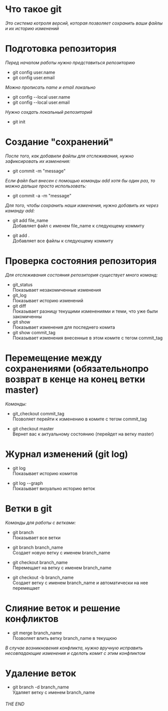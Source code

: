 # Что такое git

*Это система котроля версий, которая позволяет сохранить ваши файлы и их историю изменений*

# Подготовка репозитория
*Перед началом работы нужно представиться репозиторию*
* git config user.name 
* git config user.email 

*Можно прописать name и email локально*
* git config --local user.name
* git config --local user.email

*Нужно сохдать локальный репозиторий*
* git init

# Создание "сохранений"
*После того, как добавили файлы для отслеживания, нужно зафиксировать их изменения:*
* git commit -m "message"

*Если файл был внесен с помощью команды add хотя бы один раз, то можно дальше просто использовать:*
* git commit -a -m "message"

*Для того, чтобы сохранить наши изменения, нужно добавить их через каманду add:*
* git add file_name\
    Добавляет файл с именем file_name к следующему коммиту

* git add .\
    Добавляет все файлы к следующему коммиту

# Проверка состояния репозитория
*Для отслеживания состояния репозитория существует много команд:*
* git_status\
Показывает незакомиченные изменения
* git_log\
Показывает историю изменений
* git diff\
Показывает разницу текущими изменениями и теми, что уже были закомиченны
* git show\
Показывает изменения для последнего комита
* git show commit_tag\
Показывает изменения внесенные в этом комите с тегом commit_tag

# Перемещение между сохранениями (обязательнопро возврат в кенце на конец ветки master)
*Команды:*
* git_checkout commit_tag\
Позволяет перейти к изменению в комите с тегом commit_tag

* git checkout master\
Вернет вас к актуальному состоянию (перейдет на ветку master)

# Журнал изменений  (git log)
* git log\
Показывает историю комитов

* git log --graph\
Показывает визуально историю веток

# Ветки в git
*Команды для работы с ветками:*
* git branch\
Показывает все ветки

* git branch branch_name\
Создает новую ветку с именем branch_name

* git checkout branch_name\
Перемещает на ветку с именем branch_name

* git checkout -b branch_name\
Создает ветку с именем branch_name и автоматически на нее перемещает

# Слияние веток и решение конфликтов
* git merge branch_name\
Позволяет влить ветку branch_name в текущюю

*В случае возникновения конфликта, нужно вручную исправить несовпадающие изменения и сделать комит с этим конфликтом*

# Удаление веток
* git branch -d branch_name\
Удаляет ветку с именем branch_name

###### THE END